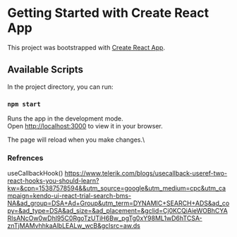 # Getting Started with Create React App

This project was bootstrapped with [Create React App](https://github.com/facebook/create-react-app).

## Available Scripts

In the project directory, you can run:

### `npm start`

Runs the app in the development mode.\
Open [http://localhost:3000](http://localhost:3000) to view it in your browser.

The page will reload when you make changes.\

### Refrences

useCallbackHook()
https://www.telerik.com/blogs/usecallback-useref-two-react-hooks-you-should-learn?kw=&cpn=15387578594&&utm_source=google&utm_medium=cpc&utm_campaign=kendo-ui-react-trial-search-bms-NA&ad_group=DSA+Ad+Group&utm_term=DYNAMIC+SEARCH+ADS&ad_copy=&ad_type=DSA&ad_size=&ad_placement=&gclid=Cj0KCQiAieWOBhCYARIsANcOw0wDhl95C0RgoTzUTiH6Bw_pgTg0xY98ML1wD6hTCSA-znTjMAMvhhkaAlbLEALw_wcB&gclsrc=aw.ds
